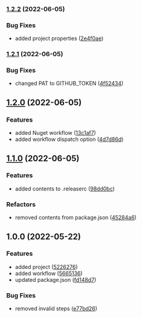 ### [1.2.2](https://github.com/FreeGameIsAFreeGame/semantic-release-nuget-test/compare/v1.2.1...v1.2.2) (2022-06-05)


### Bug Fixes

* added project properties ([2e4f0ae](https://github.com/FreeGameIsAFreeGame/semantic-release-nuget-test/commit/2e4f0aead0347c04c0f03d96f7294711ada78a34))

### [1.2.1](https://github.com/FreeGameIsAFreeGame/semantic-release-nuget-test/compare/v1.2.0...v1.2.1) (2022-06-05)


### Bug Fixes

* changed PAT to GITHUB_TOKEN ([4f52434](https://github.com/FreeGameIsAFreeGame/semantic-release-nuget-test/commit/4f5243436d9f444fe66e1fb81d78405cab03c894))

## [1.2.0](https://github.com/FreeGameIsAFreeGame/semantic-release-nuget-test/compare/v1.1.0...v1.2.0) (2022-06-05)


### Features

* added Nuget workflow ([13c1af7](https://github.com/FreeGameIsAFreeGame/semantic-release-nuget-test/commit/13c1af7dfa2d09e265f5ec7527a99759d2250078))
* added workflow dispatch option ([4d7d86d](https://github.com/FreeGameIsAFreeGame/semantic-release-nuget-test/commit/4d7d86d69f1dfe54a2f90ffe5c925522020306bd))

## [1.1.0](https://github.com/FreeGameIsAFreeGame/semantic-release-nuget-test/compare/v1.0.0...v1.1.0) (2022-06-05)


### Features

* added contents to .releaserc ([98dd0bc](https://github.com/FreeGameIsAFreeGame/semantic-release-nuget-test/commit/98dd0bc9ddcb174f5a72c27ecd7a318636472f14))


### Refactors

* removed contents from package.json ([45284a6](https://github.com/FreeGameIsAFreeGame/semantic-release-nuget-test/commit/45284a66267f712647a310527eec99d288c5398e))

## 1.0.0 (2022-05-22)


### Features

* added project ([5226276](https://github.com/FreeGameIsAFreeGame/semantic-release-nuget-test/commit/52262767d0872664069a84a21a12664b5c3792f8))
* added workflow ([5665136](https://github.com/FreeGameIsAFreeGame/semantic-release-nuget-test/commit/5665136a0dfb10734485a71d472bf76b0204546d))
* updated package.json ([fd148d7](https://github.com/FreeGameIsAFreeGame/semantic-release-nuget-test/commit/fd148d7b9f2f959b5fdcec332219b6365eec3c04))


### Bug Fixes

* removed invalid steps ([e77bd26](https://github.com/FreeGameIsAFreeGame/semantic-release-nuget-test/commit/e77bd263da81b49c01d68018fed539a1ecdb87ce))
